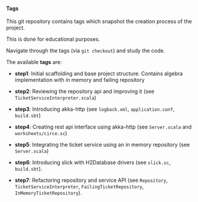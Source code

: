 #### Tags
This git repository contains tags which snapshot the creation process of the project.

This is done for educational purposes. 

Navigate through the tags (via `git checkout`) and study the code.

The available __tags__ are:

* __step1__: Initial scaffolding and base project structure. 
Contains algebra implementation with in memory and failing repository

* __step2__: Reviewing the repository api and improving it (see `TicketServiceInterpreter.scala`)

* __step3__: Introducing akka-http (see `logback.xml`, `application.conf`, `build.sbt`)

* __step4__: Creating rest api interface  using akka-http (see `Server.scala` and `worksheets/circe.sc`) 

* __step5__: Integrating the ticket service using an in memory repository (see `Server.scala`)

* __step6__: Introducing slick with H2Database drivers (see `slick.sc`, `build.sbt`).

* __step7__: Refactoring repository and service API (see `Repository`, `TicketServiceInterpreter`, `FailingTicketRepository`, `InMemoryTicketRepository`).